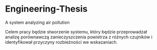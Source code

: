# Engineering-Thesis

A system analyzing air pollution

Celem pracy będzie stworzenie systemu, który będzie przeprowadzał analizę porównawczą zanieczyszczenia powietrza z różnych czujników i identyfikował przyczyny rozbieżności we wskazaniach.